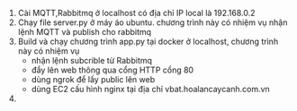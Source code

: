 1. Cài MQTT,Rabbitmq ở localhost có địa chỉ IP local là 192.168.0.2
2. Chạy file server.py ở máy áo ubuntu. chương trình này có nhiệm vụ nhận lệnh MQTT và publish cho rabbitmq 
3. Build và chạy chương trình app.py tại docker ở localhost, chương trình này có nhiệm vụ 
	- nhận lệnh subcrible từ Rabbitmq
	- đẩy lên web thông qua cổng HTTP cổng 80
	- dùng ngrok để lấy public lên web
	- dùng EC2 cấu hình nginx tại địa chỉ vbat.hoalancaycanh.com.vn
4.
